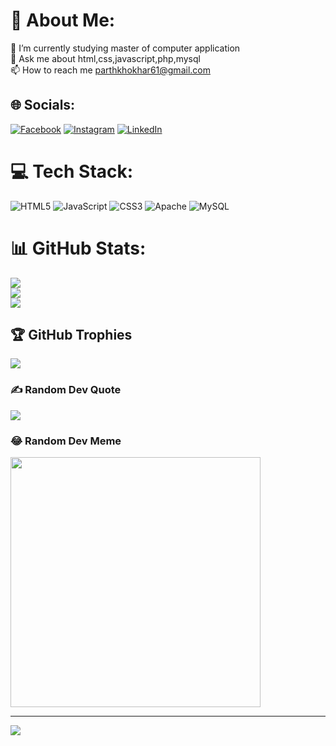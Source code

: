 # 💫 About Me:
🔭  I’m currently studying master of computer application<br>💬  Ask me about html,css,javascript,php,mysql<br>📫  How to reach me parthkhokhar61@gmail.com


## 🌐 Socials:
[![Facebook](https://img.shields.io/badge/Facebook-%231877F2.svg?logo=Facebook&logoColor=white)](https://facebook.com/https://www.facebook.com/parth.parjapati.925/) [![Instagram](https://img.shields.io/badge/Instagram-%23E4405F.svg?logo=Instagram&logoColor=white)](https://instagram.com/https://www.instagram.com/pskhokhar25/) [![LinkedIn](https://img.shields.io/badge/LinkedIn-%230077B5.svg?logo=linkedin&logoColor=white)](https://linkedin.com/in/https://www.linkedin.com/in/parth-khokhar25/) 

# 💻 Tech Stack:
![HTML5](https://img.shields.io/badge/html5-%23E34F26.svg?style=for-the-badge&logo=html5&logoColor=white) ![JavaScript](https://img.shields.io/badge/javascript-%23323330.svg?style=for-the-badge&logo=javascript&logoColor=%23F7DF1E) ![CSS3](https://img.shields.io/badge/css3-%231572B6.svg?style=for-the-badge&logo=css3&logoColor=white) ![Apache](https://img.shields.io/badge/apache-%23D42029.svg?style=for-the-badge&logo=apache&logoColor=white) ![MySQL](https://img.shields.io/badge/mysql-%2300000f.svg?style=for-the-badge&logo=mysql&logoColor=white)
# 📊 GitHub Stats:
![](https://github-readme-stats.vercel.app/api?username=p0601&theme=dark&hide_border=false&include_all_commits=false&count_private=false)<br/>
![](https://github-readme-streak-stats.herokuapp.com/?user=p0601&theme=dark&hide_border=false)<br/>
![](https://github-readme-stats.vercel.app/api/top-langs/?username=p0601&theme=dark&hide_border=false&include_all_commits=false&count_private=false&layout=compact)

## 🏆 GitHub Trophies
![](https://github-profile-trophy.vercel.app/?username=p0601&theme=radical&no-frame=false&no-bg=true&margin-w=4)

### ✍️ Random Dev Quote
![](https://quotes-github-readme.vercel.app/api?type=horizontal&theme=radical)

### 😂 Random Dev Meme
<img src='https://randommeme-five.vercel.app/' style="height: 400px;"/>

---
[![](https://visitcount.itsvg.in/api?id=p0601&icon=0&color=0)](https://visitcount.itsvg.in)

<!-- Proudly created with GPRM ( https://gprm.itsvg.in ) -->
